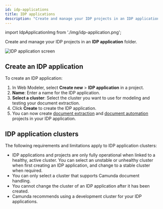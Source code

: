 ```yaml
---
id: idp-applications
title: IDP applications
description: "Create and manage your IDP projects in an IDP application folder."
---
```


import IdpApplicationImg from './img/idp-application.png';

Create and manage your IDP projects in an **IDP application** folder.

<img src={IdpApplicationImg} alt="IDP application screen" />

## Create an IDP application

To create an IDP application:

1. In Web Modeler, select **Create new** > **IDP application** in a project.
1. **Name**: Enter a name for the IDP application.
1. **Select a cluster**: Select the cluster you want to use for modeling and testing your document extraction.
1. Click **Create** to create the IDP application.
1. You can now create [document extraction](idp-document-extraction.md) and [document automation](idp-document-automation.md) projects in your IDP application.

## IDP application clusters

The following requirements and limitations apply to IDP application clusters:

- IDP applications and projects are only fully operational when linked to a healthy, active cluster. You can select an unstable or unhealthy cluster when first creating an IDP application, and change to a stable cluster when required.
- You can only select a cluster that supports Camunda document handling.
- You cannot change the cluster of an IDP application after it has been created.
- Camunda recommends using a development cluster for your IDP applications.
